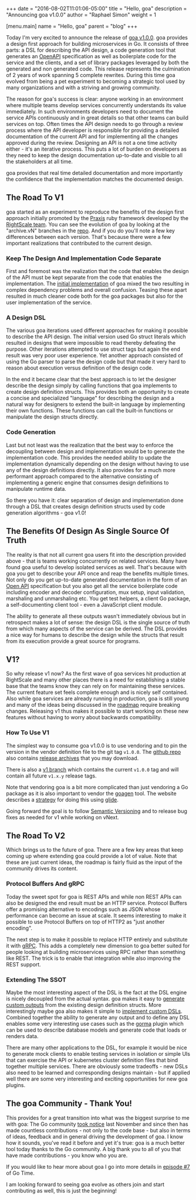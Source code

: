 +++
date = "2016-08-02T11:01:06-05:00"
title = "Hello, goa"
description = "Announcing goa v1.0.0"
author = "Raphael Simon"
weight = 1

[menu.main]
name = "Hello, goa"
parent = "blog"
+++

Today I'm very excited to announce the release of [goa
v1.0.0](https://github.com/goadesign/goa/releases/tag/v1.0.0). goa provides a design first approach
for building microservices in Go. It consists of three parts: a DSL for describing the API design, a
code generation tool that generates an [OpenAPI](https://openapis.org) specification as well as
boilerplate code for the service and the clients, and a set of library packages leveraged by both
the generated and non generated code. This release represents the culmination of 2 years of work
spanning 5 complete rewrites. During this time goa evolved from being a pet experiment to becoming a
strategic tool used by many organizations and with a striving and growing community.

The reason for goa's success is clear: anyone working in an environment where multiple teams develop
services concurrently understands its value immediately. In such environments developers need to
document the service APIs continuously and in great details so that other teams can build services
on top. Often times the API design needs to go through a review process where the API developer is
responsible for providing a detailed documentation of the current API and for implementing all the
changes approved during the review.  Designing an API is not a one time activity either - it's an
iterative process. This puts a lot of burden on developers as they need to keep the design
documentation up-to-date and visible to all the stakeholders at all time.

goa provides that real time detailed documentation and more importantly the confidence that the
implementation matches the documented design.

## The Road To V1

goa started as an experiment to reproduce the benefits of the design first approach initially
promoted by the [Praxis](http://praxis-framework.io/) ruby framework developed by the [RightScale
team](http://eng.rightscale.com/).  You can see the evolution of goa by looking at the "archive.vN"
branches in the [repo](https://github.com/goadesign/goa). And if you do you'll note a few key
differences between each version. That's because there were a few important realizations that
contributed to the current design.

### Keep The Design And Implementation Code Separate

First and foremost was the realization that the code that enables the design of the API must be kept
separate from the code that enables the implementation. The
[initial implementation](https://github.com/goadesign/goa/tree/archive.v1) of goa mixed the two
resulting in complex dependency problems and overall confusion. Teasing these apart resulted in
much cleaner code both for the goa packages but also for the user implementation of the service.

### A Design DSL

The various goa iterations used different approaches for making it possible to describe the API
design.  The initial version used Go struct literals which resulted in designs that were impossible
to read thereby defeating the purpose. Other iterations attempted to use struct tags but again the
end result was very poor user experience. Yet another approach consisted of using the Go parser to
parse the design code but that made it very hard to reason about execution versus definition of the
design code.

In the end it became clear that the best approach is to let the designer describe the design simply
by calling functions that goa implements to create design definition structs. This provides both an
opportunity to create a concise and specialized "language" for describing the design and a natural
way for designers to extend the built-in language by implementing their own functions. These
functions can call the built-in functions or manipulate the design structs directly.

### Code Generation

Last but not least was the realization that the best way to enforce the decoupling between design
and implementation would be to generate the implementation code. This provides the needed ability to
update the implementation dynamically depending on the design without having to use any of the
design definitions directly. It also provides for a much more performant approach compared to the
alternative consisting of implementing a generic engine that consumes design definitions to
manipulate runtime data.

So there you have it: clear separation of design and implementation done through a DSL that creates
design definition structs used by code generation algorithms - goa v1.0!

## The Benefits Of Design As Single Source Of Truth

The reality is that not all current goa users fit into the description provided above - that is
teams working concurrently on related services. Many have found goa useful to develop isolated
services as well.  That's because with goa you get to describe your API once and reap the benefits
multiple times. Not only do you get up-to-date generated documentation in the form of an [Open
API](https://openapis.org/) specification but you also get all the service boilerplate code
including encoder and decoder configuration, mux setup, input validation, marshaling and
unmarshaling etc. You get test helpers, a client Go package, a self-documenting client tool - even a
JavaScript client module.

The ability to generate all these outputs wasn't immediately obvious but in retrospect makes a lot
of sense: the design DSL is the single source of truth from which many aspects of the service can be
derived. The DSL provides a nice way for humans to describe the design while the structs that result
from its execution provide a great source for programs.

## V1?

So why release v1 now? As the first wave of goa services hit production at RightScale and many other
places there is a need for establishing a stable base that the teams know they can rely on for
maintaining these services. The current feature set feels complete enough and is nicely self
contained. Also while goa services are already running in production, goa is still young and many of
the ideas being discussed in the [roadmap](https://github.com/goadesign/goa/blob/master/roadmap.md)
require breaking changes. Releasing v1 thus makes it possible to start working on these new features
without having to worry about backwards compatibility.

### How To Use V1

The simplest way to consume goa v1.0.0 is to use vendoring and to pin the version in the vendor
definition file to the git tag `v1.0.0`. The [github repo](https://github.com/goadesign/goa) also
contains [release archives](https://github.com/goadesign/goa/releases) that you may download.

There is also a [v1 branch](https://github.com/goadesign/goa/tree/v1) which contains the current
`v1.0.0` tag and will contain all future `v1.x.y` release tags.

Note that vendoring goa is a bit more complicated than just vendoring a Go package as it is also
important to vendor the [goagen](http://goa.design/implement/goagen/) tool. The website describes a
[strategy](http://goa.design/design/vendoring/) for doing this using
[glide](https://github.com/Masterminds/glide).

Going forward the goal is to follow [Semantic Versioning](http://semver.org/) and to release bug
fixes as needed for v1 while working on vNext.

## The Road To V2

Which brings us to the future of goa. There are a few key areas that keep coming up where extending
goa could provide a lot of value. Note that these are just current ideas, the roadmap is fairly
fluid as the input of the community drives its content.

### Protocol Buffers And gRPC

Today the sweet spot for goa is REST APIs and while non REST APIs can also be designed the end
result must be an HTTP service. Protocol Buffers offer a promising alternative to encodings
such as JSON whose performance can become an issue at scale. It seems interesting to make it
possible to use Protocol Buffers on top of HTTP2 as "just another encoding".

The next step is to make it possible to replace HTTP entirely and substitute it with
[gRPC](https://www.grpc.io). This adds a completely new dimension to goa better suited for people
looking at building microservices using RPC rather than something like REST. The trick is to enable
that integration while also improving the REST support.

### Extending The SSOT

Maybe the most interesting aspect of the DSL is the fact at the DSL engine is nicely decoupled from
the actual syntax. goa makes it easy to [generate custom
outputs](http://goa.design/extend/generators/) from the existing design definition structs. More
interestingly maybe goa also makes it simple to [implement custom
DSLs](http://goa.design/extend/dsls/). Combined together the ability to generate any output and to
define any DSL enables some very interesting use cases such as the
[gorma](http://goa.design/extend/gorma/) plugin which can be used to describe database models and
generate code that loads or renders data.

There are many other applications to the DSL, for example it would be nice to generate mock clients
to enable testing services in isolation or simple UIs that can exercise the API or kubernetes
cluster definition files that bind together multiple services. There are obviously some tradeoffs -
new DSLs also need to be learned and corresponding designs maintain - but if applied well there are
some very interesting and exciting opportunities for new goa plugins.

## The goa Community - Thank You!

This provides for a great transition into what was the biggest surprise to me with goa: The Go
community [took notice](https://twitter.com/bketelsen/status/666786731807662081) last November and
since then has made countless contributions - not only to the code base - but also in terms of
ideas, feedback and in general driving the development of goa. I know how it sounds, you've read it
before and yet it's true: goa is a much better tool today thanks to the Go community. A big thank
you to all of you that have made contributions - you know who you are.

If you would like to hear more about goa I go into more details in
[episode #7](https://changelog.com/gotime-7/) of Go Time.

I am looking forward to seeing goa evolve as others join and start contributing as well, this is
just the beginning!

